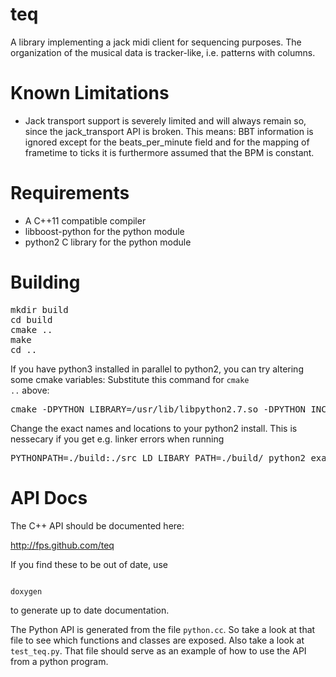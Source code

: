 teq
===

A library implementing a jack midi client for sequencing purposes. The organization of the musical data is tracker-like, i.e. patterns with columns.

Known Limitations
=================

* Jack transport support is severely limited and will always remain so, since the jack_transport API is broken. This means: BBT information is ignored except for the beats_per_minute field and for the mapping of frametime to ticks it is furthermore assumed that the BPM is constant.

Requirements
============

* A C++11 compatible compiler
* libboost-python for the python module
* python2 C library for the python module


# Building

<pre>
mkdir build
cd build
cmake ..
make
cd ..
</pre>

If you have python3 installed in parallel to python2, you can try altering some cmake variables: Substitute this command for <code>cmake ..</code> above:

<pre>
cmake -DPYTHON_LIBRARY=/usr/lib/libpython2.7.so -DPYTHON_INCLUDE_DIR=/usr/include/python2.7
</pre>

Change the exact names and locations to your python2 install. This is nessecary if you get e.g. linker errors when running

<pre>
PYTHONPATH=./build:./src LD_LIBARY_PATH=./build/ python2 example.py
</pre>

API Docs
========

The C++ API should be documented here: 

http://fps.github.com/teq

If you find these to be out of date, use

<code>
doxygen
</code>

to generate up to date documentation.

The Python API is generated from the file <code>python.cc</code>. So take a look at that file to see which functions and classes are exposed. Also take a look at <code>test_teq.py</code>. That file should serve as an example of how to use the API from a python program.
